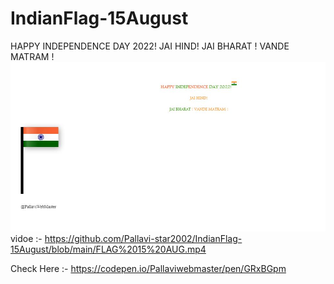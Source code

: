 # IndianFlag-15August
HAPPY INDEPENDENCE DAY 2022!
JAI HIND!
JAI BHARAT ! VANDE MATRAM !
![image](https://github.com/Pallavi-star2002/IndianFlag-15August/blob/main/Capture.JPG)
vidoe :- https://github.com/Pallavi-star2002/IndianFlag-15August/blob/main/FLAG%2015%20AUG.mp4

Check Here :-
https://codepen.io/Pallaviwebmaster/pen/GRxBGpm



